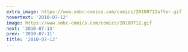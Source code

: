 ```yaml
---
extra_image: https://www.smbc-comics.com/comics/20100712after.gif
hovertext: '2010-07-12'
image: https://www.smbc-comics.com/comics/20100712.gif
next: '2010-07-13'
prev: '2010-07-11'
title: '2010-07-12'
---
```

